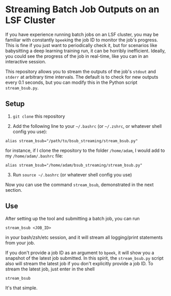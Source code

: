 # Streaming Batch Job Outputs on an LSF Cluster

If you have experience running batch jobs on an LSF cluster, you may be familiar with constantly `bpeek`ing the job ID to monitor the job's progress. This is fine if you just want to periodically check it, but for scenarios like babysitting a deep learning training run, it can be horribly inefficient. Ideally, you could see the progress of the job in real-time, like you can in an interactive session.

This repository allows you to stream the outputs of the job's `stdout` and `stderr` at arbitrary time intervals. The default is to check for new outputs every 0.1 seconds, but you can modify this in the Python script `stream_bsub.py`.

## Setup

1. `git clone` this repository

2. Add the following line to your `~/.bashrc` (or `~/.zshrc`, or whatever shell config you use): 

`alias stream_bsub="/path/to/bsub_streaming/stream_bsub.py"`

for instance, if I clone the repository to the folder `/home/adam`, I would add to my `/home/adam/.bashrc` file:

`alias stream_bsub="/home/adam/bsub_streaming/stream_bsub.py"`

3. Run `source ~/.bashrc` (or whatever shell config you use)

Now you can use the command `stream_bsub`, demonstrated in the next section.

## Use

After setting up the tool and submitting a batch job, you can run 

`stream_bsub <JOB_ID>` 

in your bash/zsh/etc session, and it will stream all logging/print statements from your job.

If you don't provide a job ID as an argument to `bpeek`, it will show you a snapshot of the latest job submitted. In this spirit, the `stream_bsub.py` script also will stream the latest job if you don't explicitly provide a job ID. To stream the latest job, just enter in the shell

`stream_bsub`

It's that simple.